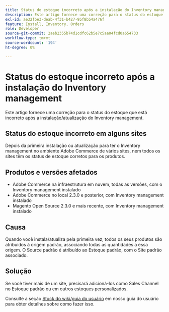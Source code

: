 ```yaml
---
title: Status do estoque incorreto após a instalação do Inventory management
description: Este artigo fornece uma correção para o status do estoque que está incorreto após a instalação/atualização do Inventory management.
exl-id: ae32fbe3-deab-4f31-b427-95f8b54a476f
feature: Install, Inventory, Orders
role: Developer
source-git-commit: 2aeb2355b74d1cdfc62b5e7c5aa04fcd0a654733
workflow-type: tm+mt
source-wordcount: '194'
ht-degree: 0%

---
```


# Status do estoque incorreto após a instalação do Inventory management

Este artigo fornece uma correção para o status do estoque que está incorreto após a instalação/atualização do Inventory management.

## Status do estoque incorreto em alguns sites

Depois da primeira instalação ou atualização para ter o Inventory management no ambiente Adobe Commerce de vários sites, nem todos os sites têm os status de estoque corretos para os produtos.

## Produtos e versões afetados

* Adobe Commerce na infraestrutura em nuvem, todas as versões, com o Inventory management instalado
* Adobe Commerce no local 2.3.0 e posterior, com Inventory management instalado
* Magento Open Source 2.3.0 e mais recente, com Inventory management instalado

## Causa

Quando você instala/atualiza pela primeira vez, todos os seus produtos são atribuídos à origem padrão, associando todas as quantidades a essa origem. O Source padrão é atribuído ao Estoque padrão, com o Site padrão associado.

## Solução

Se você tiver mais de um site, precisará adicioná-los como Sales Channel no Estoque padrão ou em outros estoques personalizados.

Consulte a seção [Stock do wiki/guia do usuário](https://experienceleague.adobe.com/pt-br/docs/commerce-admin/inventory/stocks/stocks-manage) em nosso guia do usuário para obter detalhes sobre como fazer isso.
